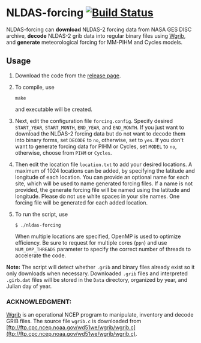 # NLDAS-forcing [![Build Status](https://travis-ci.org/shiyuning/NLDAS-forcing.svg?branch=master)](https://travis-ci.org/shiyuning/NLDAS-forcing)

NLDAS-forcing can **download** NLDAS-2 forcing data from NASA GES DISC archive, **decode** NLDAS-2 grib data into regular binary files using [Wgrib](ftp://ftp.cpc.ncep.noaa.gov/wd51we/wgrib/wgrib.c), and **generate** meteorological forcing for MM-PIHM and Cycles models.

## Usage

1. Download the code from the [release page](https://github.com/shiyuning/NLDAS-forcing/releases).

2. To compile, use

   ```shell
   make
   ```

   and executable will be created.

3. Next, edit the configuration file `forcing.config`.
   Specify desired `START_YEAR`, `START_MONTH`, `END_YEAR`, and `END_MONTH`.
   If you just want to download the NLDAS-2 forcing data but do not want to decode them into binary forms, set `DECODE` to `no`, otherwise, set to `yes`.
   If you don't want to generate forcing data for PIHM or Cycles, set `MODEL` to `no`, otherwise, choose from `PIHM` or `Cycles`.

4. Then edit the location file `location.txt` to add your desired locations.
   A maximum of 1024 locations can be added, by specifying the latitude and longitude of each location.
   You can provide an optional name for each site, which will be used to name generated forcing files.
   If a name is not provided, the generate forcing file will be named using the latitude and longitude.
   Please do not use white spaces in your site names.
   One forcing file will be generated for each added location.

5. To run the script, use

   ```shell
   $ ./nldas-forcing
   ```

   When multiple locations are specified, OpenMP is used to optimize efficiency.
   Be sure to request for multiple cores (`ppn`) and use `NUM_OMP_THREADS` parameter to specify the correct number of threads to accelerate the code.

**Note:**
The script will detect whether `.grib` and binary files already exist so it only downloads when necessary.
Downloaded `.grib` files and interpreted `.girb.dat` files will be stored in the `Data` directory, organized by year, and Julian day of year.

### ACKNOWLEDGMENT:
[Wgrib](http://www.cpc.ncep.noaa.gov/products/wesley/wgrib.html) is an operational NCEP program to manipulate, inventory and decode GRIB files.
The source file `wgrib.c` is downloaded from [ftp://ftp.cpc.ncep.noaa.gov/wd51we/wgrib/wgrib.c](ftp://ftp.cpc.ncep.noaa.gov/wd51we/wgrib/wgrib.c).

